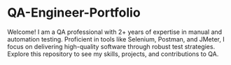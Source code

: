 # QA-Engineer-Portfolio
Welcome! I am a QA professional with 2+ years of expertise in manual and automation testing. Proficient in tools like Selenium, Postman, and JMeter, I focus on delivering high-quality software through robust test strategies. Explore this repository to see my skills, projects, and contributions to QA.
